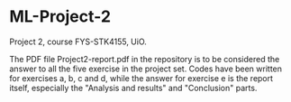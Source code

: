 # ML-Project-2
Project 2, course FYS-STK4155, UiO.

The PDF file Project2-report.pdf in the repository is to be considered the answer to all the five exercise in the project set. Codes have been written for exercises a, b, c and d, while the answer for exercise e is the report itself, especially the "Analysis and results" and "Conclusion" parts.
